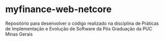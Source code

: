 # myfinance-web-netcore
Repositório para desenvolver o código realizado na disciplina de Práticas de Implementação e Evolução de Software da Pós Graduação da PUC Minas Gerais
